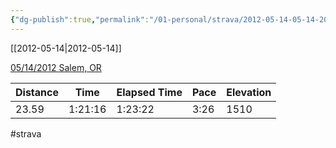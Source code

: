 ```yaml
---
{"dg-publish":true,"permalink":"/01-personal/strava/2012-05-14-05-14-2012-salem-or/"}
---
```



[[2012-05-14\|2012-05-14]]

[05/14/2012 Salem, OR](https://www.strava.com/activities/21278446)

| Distance | Time    | Elapsed Time | Pace | Elevation |
| -------- | ------- | ------------ | ---- | --------- |
| 23.59    | 1:21:16 | 1:23:22      | 3:26 | 1510      |




#strava
